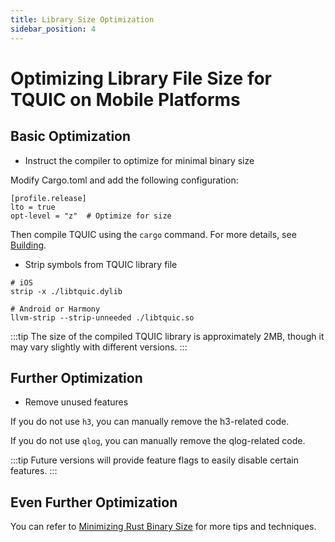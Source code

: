 ```yaml
---
title: Library Size Optimization
sidebar_position: 4
---
```


# Optimizing Library File Size for TQUIC on Mobile Platforms

## Basic Optimization

* Instruct the compiler to optimize for minimal binary size

Modify Cargo.toml and add the following configuration:

```
[profile.release]
lto = true
opt-level = "z"  # Optimize for size
```

Then compile TQUIC using the `cargo` command. For more details, see [Building](../getting_started/installation/).


* Strip symbols from TQUIC library file
```
# iOS
strip -x ./libtquic.dylib

# Android or Harmony
llvm-strip --strip-unneeded ./libtquic.so
```

:::tip
The size of the compiled TQUIC library is approximately 2MB, though it may vary slightly with different versions.
:::


## Further Optimization
* Remove unused features

If you do not use `h3`, you can manually remove the h3-related code.

If you do not use `qlog`, you can manually remove the qlog-related code.

:::tip
Future versions will provide feature flags to easily disable certain features.
:::


## Even Further Optimization
You can refer to [Minimizing Rust Binary Size](https://github.com/johnthagen/min-sized-rust) for more tips and techniques.

